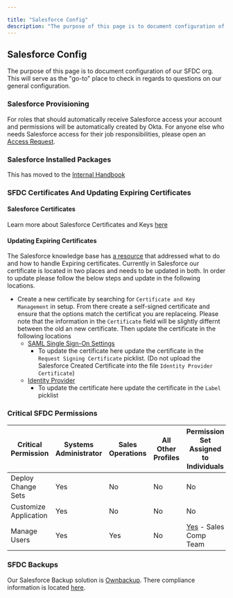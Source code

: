```yaml
---

title: "Salesforce Config"
description: "The purpose of this page is to document configuration of our instance of Salesforce at GitLab. This will serve as the go-to place to check in regards to questions on our general Salesforce configuration."
---
```








## Salesforce Config

The purpose of this page is to document configuration of our SFDC org. This will serve as the "go-to" place to check in regards to questions on our general configuration.

### Salesforce Provisioning

For roles that should automatically receive Salesforce access your account and permissions will be automatically created by Okta. For anyone else who needs Salesforce access for their job responsibilities, please open an [Access Request](/handbook/business-technology/team-member-enablement/onboarding-access-requests/access-requests/).

### Salesforce Installed Packages

This has moved to the [Internal Handbook](https://internal.gitlab.com/handbook/sales/sales-systems/#sfdc-installed-packages)

### SFDC Certificates And Updating Expiring Certificates

#### Salesforce Certificates

Learn more about Salesforce Certificates and Keys [here](https://help.salesforce.com/articleView?id=security_keys_about.htm&type=5)

#### Updating Expiring Certificates

The Salesforce knowledge base has [a resource](https://help.salesforce.com/articleView?id=000329338&type=1&mode=1) that addressed what to do and how to handle Expiring certificates. Currently in Salesforce our certificate is located in two places and needs to be updated in both. In order to update please follow the below steps and update in the following locations.
- Create a new certificate by searching for `Certificate and Key Management` in setup. From there create a self-signed certificate and ensure that the options match the certificat you are replaceing. Please note that the information in the `Certificate` field will be slightly differnt between the old an new certificate. Then update the certificate in the following locations
   - [SAML Single Sign-On Settings](https://gitlab.my.salesforce.com/0LE4M0000004J63)
      - To update the certificate here update the certificate in the `Request Signing Certificate` picklist. (Do not upload the Salesforce Created Certificate into the file `Identity Provider Certificate`)
   - [Identity Provider](https://gitlab.my.salesforce.com/setup/secur/idp/IdpPage.apexp)
      - To update the certificate here update the certificate in the `Label` picklist

### Critical SFDC Permissions

| Critical Permission   | Systems Administrator | Sales Operations | All Other Profiles | Permission Set Assigned to Individuals |
|-----------------------|-----------------------|------------------|--------------------|----------------------------------------|
| Deploy Change Sets    | Yes                   | No               | No                 | No                                     |
| Customize Application | Yes                   | No              | No                  | No                                     |
| Manage Users          | Yes                   | Yes              | No                 | [Yes](https://gitlab.my.salesforce.com/005?id=0PS4M00000113lT&isUserEntityOverride=1&SetupNode=PermSets) - Sales Comp Team|

### SFDC Backups

Our Salesforce Backup solution is [Ownbackup](https://www.ownbackup.com/). There compliance information is located [here](https://www.ownbackup.com/trust/).
